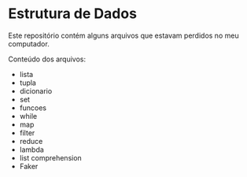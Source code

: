 # Estrutura de Dados
<p>Este repositório contém alguns arquivos que estavam perdidos no meu computador.</p>
<p></p>Conteúdo dos arquivos:</p>

- lista
- tupla
- dicionario
- set
- funcoes 
- while
- map 
- filter
- reduce 
- lambda
- list comprehension
- Faker
